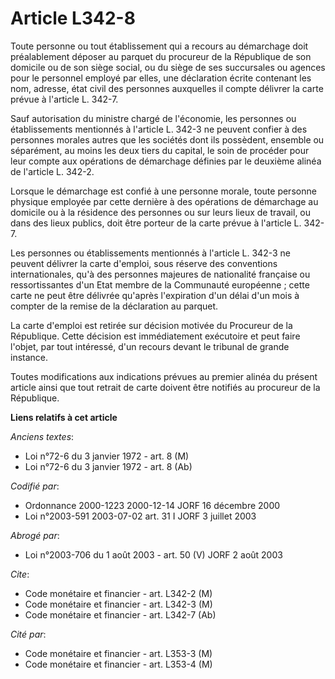# Article L342-8

Toute personne ou tout établissement qui a recours au démarchage doit préalablement déposer au parquet du procureur de la
République de son domicile ou de son siège social, ou du siège de ses succursales ou agences pour le personnel employé par
elles, une déclaration écrite contenant les nom, adresse, état civil des personnes auxquelles il compte délivrer la carte
prévue à l'article L. 342-7.

Sauf autorisation du ministre chargé de l'économie, les personnes ou établissements mentionnés à l'article L. 342-3 ne
peuvent confier à des personnes morales autres que les sociétés dont ils possèdent, ensemble ou séparément, au moins les deux
tiers du capital, le soin de procéder pour leur compte aux opérations de démarchage définies par le deuxième alinéa de
l'article L. 342-2.

Lorsque le démarchage est confié à une personne morale, toute personne physique employée par cette dernière à des opérations
de démarchage au domicile ou à la résidence des personnes ou sur leurs lieux de travail, ou dans des lieux publics, doit être
porteur de la carte prévue à l'article L. 342-7.

Les personnes ou établissements mentionnés à l'article L. 342-3 ne peuvent délivrer la carte d'emploi, sous réserve des
conventions internationales, qu'à des personnes majeures de nationalité française ou ressortissantes d'un Etat membre de la
Communauté européenne ; cette carte ne peut être délivrée qu'après l'expiration d'un délai d'un mois à compter de la remise
de la déclaration au parquet.

La carte d'emploi est retirée sur décision motivée du Procureur de la République. Cette décision est immédiatement exécutoire
et peut faire l'objet, par tout intéressé, d'un recours devant le tribunal de grande instance.

Toutes modifications aux indications prévues au premier alinéa du présent article ainsi que tout retrait de carte doivent
être notifiés au procureur de la République.

**Liens relatifs à cet article**

_Anciens textes_:

  - Loi n°72-6 du 3 janvier 1972 - art. 8 (M)
  - Loi n°72-6 du 3 janvier 1972 - art. 8 (Ab)

_Codifié par_:

  - Ordonnance 2000-1223 2000-12-14 JORF 16 décembre 2000
  - Loi n°2003-591 2003-07-02 art. 31 I JORF 3 juillet 2003

_Abrogé par_:

  - Loi n°2003-706 du 1 août 2003 - art. 50 (V) JORF 2 août 2003

_Cite_:

  - Code monétaire et financier - art. L342-2 (M)
  - Code monétaire et financier - art. L342-3 (M)
  - Code monétaire et financier - art. L342-7 (Ab)

_Cité par_:

  - Code monétaire et financier - art. L353-3 (M)
  - Code monétaire et financier - art. L353-4 (M)
